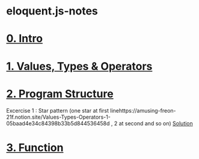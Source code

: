 # eloquent.js-notes
# [0. Intro](https://amusing-freon-21f.notion.site/Introduction-3d9cb51abdb440baa1659af469c16691)
# [1. Values, Types & Operators](https://amusing-freon-21f.notion.site/Values-Types-Operators-1-05baad4e34c84398b33b5d844536458d)
# [2. Program Structure](https://www.notion.so/Program-Structure-8e4cb71cd6a1499a8bab4bc96b705f29)
Excercise 1 : Star pattern (one star at first linehttps://amusing-freon-21f.notion.site/Values-Types-Operators-1-05baad4e34c84398b33b5d844536458d , 2 at second and so on)
[Solution](https://replit.com/@Vaibhav18Matere/star-pattern-do-while-loop)
# [3. Function](https://amusing-freon-21f.notion.site/Function-aa9ed12642e04587b1c9129e5413f045)
